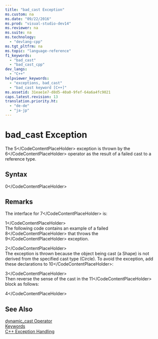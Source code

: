 ```yaml
---
title: "bad_cast Exception"
ms.custom: na
ms.date: "09/22/2016"
ms.prod: "visual-studio-dev14"
ms.reviewer: na
ms.suite: na
ms.technology: 
  - "devlang-cpp"
ms.tgt_pltfrm: na
ms.topic: "language-reference"
f1_keywords: 
  - "bad_cast"
  - "bad_cast_cpp"
dev_langs: 
  - "C++"
helpviewer_keywords: 
  - "exceptions, bad_cast"
  - "bad_cast keyword [C++]"
ms.assetid: 31eae1e7-d8d5-40a0-9fef-64a6a4fc9021
caps.latest.revision: 13
translation.priority.ht: 
  - "de-de"
  - "ja-jp"
---
```

# bad_cast Exception
The <CodeContentPlaceHolder>5\</CodeContentPlaceHolder> exception is thrown by the <CodeContentPlaceHolder>6\</CodeContentPlaceHolder> operator as the result of a failed cast to a reference type.  
  
## Syntax  
  
<CodeContentPlaceHolder>0\</CodeContentPlaceHolder>  
## Remarks  
 The interface for <CodeContentPlaceHolder>7\</CodeContentPlaceHolder> is:  
  
<CodeContentPlaceHolder>1\</CodeContentPlaceHolder>  
 The following code contains an example of a failed <CodeContentPlaceHolder>8\</CodeContentPlaceHolder> that throws the <CodeContentPlaceHolder>9\</CodeContentPlaceHolder> exception.  
  
<CodeContentPlaceHolder>2\</CodeContentPlaceHolder>  
 The exception is thrown because the object being cast (a Shape) is not derived from the specified cast type (Circle). To avoid the exception, add these declarations to <CodeContentPlaceHolder>10\</CodeContentPlaceHolder>:  
  
<CodeContentPlaceHolder>3\</CodeContentPlaceHolder>  
 Then reverse the sense of the cast in the <CodeContentPlaceHolder>11\</CodeContentPlaceHolder> block as follows:  
  
<CodeContentPlaceHolder>4\</CodeContentPlaceHolder>  
## See Also  
 [dynamic_cast Operator](../vs140/dynamic_cast-operator.md)   
 [Keywords](../vs140/keywords--c---.md)   
 [C++ Exception Handling](../vs140/c---exception-handling.md)